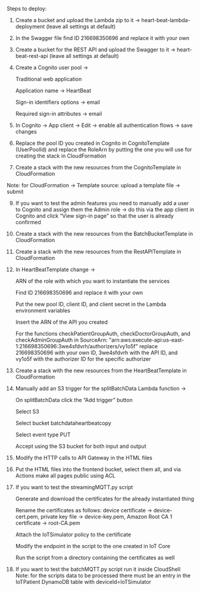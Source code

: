 Steps to deploy:
1. Create a bucket and upload the Lambda zip to it -> heart-beat-lambda-deployment (leave all settings at default)

2. In the Swagger file find ID 216698350696 and replace it with your own

3. Create a bucket for the REST API and upload the Swagger to it -> heart-beat-rest-api (leave all settings at default)

4. Create a Cognito user pool ->

    Traditional web application

    Application name -> HeartBeat

    Sign-in identifiers options -> email

    Required sign-in attributes -> email

5. In Cognito -> App client -> Edit -> enable all authentication flows -> save changes

6. Replace the pool ID you created in Cognito in CognitoTemplate (UserPoolId) and replace the RoleArn by putting the one you will use for creating the stack in CloudFormation

7. Create a stack with the new resources from the CognitoTemplate in CloudFormation

Note: for CloudFormation -> Template source: upload a template file -> submit

9. If you want to test the admin features you need to manually add a user to Cognito and assign them the Admin role -> do this via the app client in Cognito and click “View sign-in page” so that the user is already confirmed

10. Create a stack with the new resources from the BatchBucketTemplate in CloudFormation

11. Create a stack with the new resources from the RestAPITemplate in CloudFormation

12. In HeartBeatTemplate change ->

    ARN of the role with which you want to instantiate the services

    Find ID 216698350696 and replace it with your own

    Put the new pool ID, client ID, and client secret in the Lambda environment variables

    Insert the ARN of the API you created

    For the functions checkPatientGroupAuth, checkDoctorGroupAuth, and checkAdminGroupAuth in SourceArn:
    "arn:aws:execute-api:us-east-1:216698350696:3we4sfdvrh/authorizers/vy1o5f"
    replace 216698350696 with your own ID, 3we4sfdvrh with the API ID, and vy1o5f with the authorizer ID for the specific authorizer

13. Create a stack with the new resources from the HeartBeatTemplate in CloudFormation

14. Manually add an S3 trigger for the splitBatchData Lambda function ->

    On splitBatchData click the “Add trigger” button

    Select S3

    Select bucket batchdataheartbeatcopy

    Select event type PUT

    Accept using the S3 bucket for both input and output

15. Modify the HTTP calls to API Gateway in the HTML files

16. Put the HTML files into the frontend bucket, select them all, and via Actions make all pages public using ACL

17. If you want to test the streamingMQTT.py script

    Generate and download the certificates for the already instantiated thing

    Rename the certificates as follows: device certificate -> device-cert.pem, private key file -> device-key.pem, Amazon Root CA 1 certificate -> root-CA.pem

    Attach the IoTSimulator policy to the certificate

    Modify the endpoint in the script to the one created in IoT Core

    Run the script from a directory containing the certificates as well

18. If you want to test the batchMQTT.py script run it inside CloudShell
Note: for the scripts data to be processed there must be an entry in the IoTPatient DynamoDB table with deviceId=IoTSimulator
